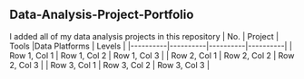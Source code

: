 ## Data-Analysis-Project-Portfolio
I added all of my data analysis projects in this repository
| No. | Project | Tools |Data Platforms | Levels  |
|----------|----------|----------|----------|
| Row 1, Col 1 | Row 1, Col 2 | Row 1, Col 3 |
| Row 2, Col 1 | Row 2, Col 2 | Row 2, Col 3 |
| Row 3, Col 1 | Row 3, Col 2 | Row 3, Col 3 |

